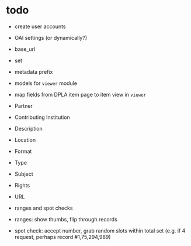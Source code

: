 # todo

- create user accounts
 - OAI settings (or dynamically?)
  - base_url
  - set
  - metadata prefix

- models for `viewer` module
 - map fields from DPLA item page to item view in `viewer`
  - Partner
  - Contributing Institution
  - Description
  - Location
  - Format
  - Type
  - Subject
  - Rights
  - URL

- ranges and spot checks
 - ranges: show thumbs, flip through records
 - spot check: accept number, grab random slots within total set (e.g. if 4 request, perhaps record #1,75,294,989)
